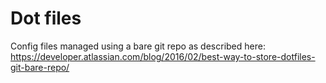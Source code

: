 # Dot files

Config files managed using a bare git repo as described here: https://developer.atlassian.com/blog/2016/02/best-way-to-store-dotfiles-git-bare-repo/
